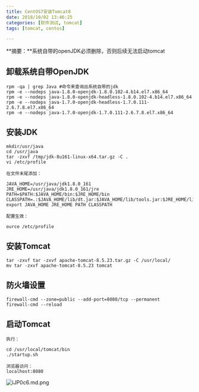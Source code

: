 ```yaml
---
title: CentOS7安装Tomcat8
date: 2018/10/02 13:46:25
categories: [软件测试, tomcat]
tags: [tomcat, centos]

---
```

**摘要：**系统自带的openJDK必须删除，否则后续无法启动tomcat

<!-- more -->


## 卸载系统自带OpenJDK ##
```linux
rpm -qa | grep Java #命令来查询出系统自带的jdk
rpm -e --nodeps java-1.8.0-openjdk-1.8.0.102-4.b14.el7.x86_64
rpm -e --nodeps java-1.8.0-openjdk-headless-1.8.0.102-4.b14.el7.x86_64
rpm -e --nodeps java-1.7.0-openjdk-headless-1.7.0.111-2.6.7.8.el7.x86_64
rpm -e --nodeps java-1.7.0-openjdk-1.7.0.111-2.6.7.8.el7.x86_64
```

## 安装JDK ##
```linux
mkdir/usr/java
cd /usr/java
tar -zxvf /tmp/jdk-8u161-linux-x64.tar.gz -C .
vi /etc/profile
```
    在文件末尾添加：
```linux
JAVA_HOME=/usr/java/jdk1.8.0_161
JRE_HOME=/usr/java/jdk1.8.0_161/jre
PATH=$PATH:$JAVA_HOME/bin:$JRE_HOME/bin
CLASSPATH=.:$JAVA_HOME/lib/dt.jar:$JAVA_HOME/lib/tools.jar:$JRE_HOME/lib
export JAVA_HOME JRE_HOME PATH CLASSPATH
```
    配置生效：
```linux
ource /etc/profile
```

## 安装Tomcat ##
```linux
tar -zxvf tar -zxvf apache-tomcat-8.5.23.tar.gz -C /usr/local/
mv tar -zxvf apache-tomcat-8.5.23 tomcat
```

## 防火墙设置 ##
```linux
firewall-cmd --zone=public --add-port=8080/tcp --permanent
firewall-cmd --reload
```
## 启动Tomcat ##
    执行：
```linux
cd /usr/local/tomcat/bin
./startup.sh
```
    浏览器访问：
    localhost:8080
![iJP0c6.md.png](http://img.qizhenjun.com/NRbqqi.png)

